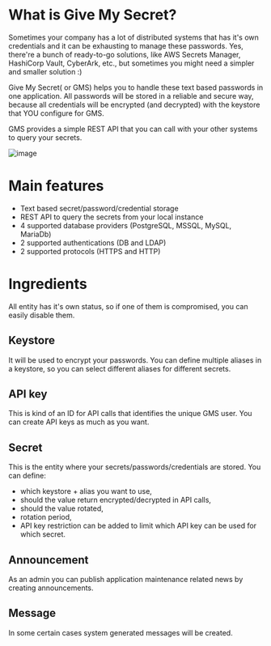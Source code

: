 # What is Give My Secret?
Sometimes your company has a lot of distributed systems that has it's own credentials and it can be exhausting to manage these passwords. Yes, there're a bunch of ready-to-go solutions, like AWS Secrets Manager, HashiCorp Vault, CyberArk, etc., but sometimes you might need a simpler and smaller solution :)

Give My Secret( or GMS) helps you to handle these text based passwords in one application. All passwords will be stored in a reliable and secure way, because all credentials will be encrypted (and decrypted) with the keystore that YOU configure for GMS.

GMS provides a simple REST API that you can call with your other systems to query your secrets.

![image](https://user-images.githubusercontent.com/8747465/215268993-9b8c0a67-48bf-45f8-8676-2df79bfaaf2e.png)

# Main features
- Text based secret/password/credential storage
- REST API to query the secrets from your local instance
- 4 supported database providers (PostgreSQL, MSSQL, MySQL, MariaDb)
- 2 supported authentications (DB and LDAP)
- 2 supported protocols (HTTPS and HTTP)

# Ingredients
All entity has it's own status, so if one of them is compromised, you can easily disable them.

## Keystore
It will be used to encrypt your passwords. You can define multiple aliases in a keystore, so you can select different aliases for different secrets.

## API key
This is kind of an ID for API calls that identifies the unique GMS user. You can create API keys as much as you want.

## Secret
This is the entity where your secrets/passwords/credentials are stored. You can define:
- which keystore + alias you want to use, 
- should the value return encrypted/decrypted in API calls,
- should the value rotated,
- rotation period,
- API key restriction can be added to limit which API key can be used for which secret.

## Announcement
As an admin you can publish application maintenance related news by creating announcements.

## Message
In some certain cases system generated messages will be created.